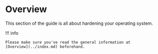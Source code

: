 # Overview

This section of the guide is all about hardening your operating system.

!!! info

    Please make sure you've read the general information at
    [Overview](../index.md) beforehand.
